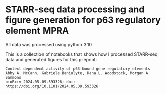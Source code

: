 STARR-seq data processing and figure generation for p63 regulatory element MPRA
===========================

All data was processed using python 3.10

This is a collection of notebooks that shows how I processed STARR-seq data
and generated figures for this preprint:

	Context dependent activity of p63-bound gene regulatory elements
	Abby A. McCann, Gabriele Baniulyte, Dana L. Woodstock, Morgan A. Sammons
	bioRxiv 2024.05.09.593326; doi: https://doi.org/10.1101/2024.05.09.593326

